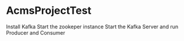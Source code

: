 # AcmsProjectTest
Install Kafka
Start the zookeper instance
Start the Kafka Server and run Producer and Consumer
